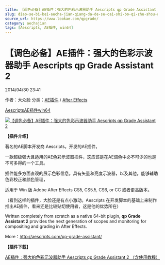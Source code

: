 ```yaml
---
title: 【调色必备】AE插件：强大的色彩示波器助手 Aescripts qp Grade Assistant 2
slug: diao-se-bi-bei-aecha-jian-qiang-da-de-se-cai-shi-bo-qi-zhu-shou-aescripts-qp-grade-assistant-2
source_url: https://www.lookae.com/qpgrade/
category: aechajian
tags: [Aescripts, AE插件, win64]
---
```

# 【调色必备】AE插件：强大的色彩示波器助手 Aescripts qp Grade Assistant 2

2014/04/30 23:41

作者：大众脸
分类：[AE插件](https://www.lookae.com/after-effects/aechajian/) / [After Effects](https://www.lookae.com/after-effects/)

[Aescripts](https://www.lookae.com/tag/aescripts/)[AE插件](https://www.lookae.com/tag/ae%e6%8f%92%e4%bb%b6/)[win64](https://www.lookae.com/tag/win64/)

[![【调色必备】AE插件：强大的色彩示波器助手 Aescripts qp Grade Assistant 2](https://www.lookae.com/wp-content/uploads/2014/04/qp-Grade.jpg "【调色必备】AE插件：强大的色彩示波器助手 Aescripts qp Grade Assistant 2-LookAE.com")](https://www.lookae.com/wp-content/uploads/2014/04/qp-Grade.jpg)

**【插件介绍】**

著名的AE脚本开发商 Aescripts，开发的AE插件，

一款超级强大且适用的AE色彩示波器插件，这应该是在AE调色中必不可少的也是不可多得的一个工具。

插件能多方面直观的展示色彩信息，具有矢量和亮度示波器，以及其他，能够辅助色彩校正和颜色管理，

适用于 Win 版 Adobe After Effects CS5, CS5.5, CS6, or CC 或者更高版本。

（看到这样的插件，大脸还是有点小激动。Aescripts 在开发脚本的基础上来制作推出AE插件，看来还是比较贴切使用者，这是他的优势所在）

Written completely from scratch as a native 64-bit plugin, **qp Grade Assistant 2** provides the next generation of scopes and monitoring for compositing and grading in After Effects.

More：http://aescripts.com/qp-grade-assistant/

**【插件下载】**

[AE插件：强大的色彩示波器助手 Aescripts qp Grade Assistant 2 （含使用教程）](https://www.400gb.com/file/63763040)
